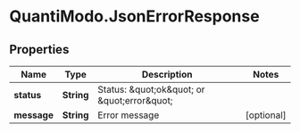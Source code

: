 # QuantiModo.JsonErrorResponse

## Properties
Name | Type | Description | Notes
------------ | ------------- | ------------- | -------------
**status** | **String** | Status: \&quot;ok\&quot; or \&quot;error\&quot; | 
**message** | **String** | Error message | [optional] 


